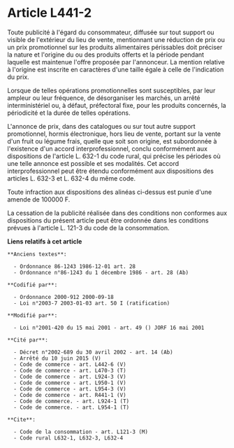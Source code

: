 # Article L441-2

Toute publicité à l'égard du consommateur, diffusée sur tout support ou visible de l'extérieur du lieu de vente, mentionnant
une réduction de prix ou un prix promotionnel sur les produits alimentaires périssables doit préciser la nature et l'origine
du ou des produits offerts et la période pendant laquelle est maintenue l'offre proposée par l'annonceur. La mention relative
à l'origine est inscrite en caractères d'une taille égale à celle de l'indication du prix.

Lorsque de telles opérations promotionnelles sont susceptibles, par leur ampleur ou leur fréquence, de désorganiser les
marchés, un arrêté interministériel ou, à défaut, préfectoral fixe, pour les produits concernés, la périodicité et la durée
de telles opérations.

L'annonce de prix, dans des catalogues ou sur tout autre support promotionnel, hormis électronique, hors lieu de vente,
portant sur la vente d'un fruit ou légume frais, quelle que soit son origine, est subordonnée à l'existence d'un accord
interprofessionnel, conclu conformément aux dispositions de l'article L. 632-1 du code rural, qui précise les périodes où une
telle annonce est possible et ses modalités. Cet accord interprofessionnel peut être étendu conformément aux dispositions des
articles L. 632-3 et L. 632-4 du même code.

Toute infraction aux dispositions des alinéas ci-dessus est punie d'une amende de 100000 F.

La cessation de la publicité réalisée dans des conditions non conformes aux dispositions du présent article peut être
ordonnée dans les conditions prévues à l'article L. 121-3 du code de la consommation.

**Liens relatifs à cet article**

	**Anciens textes**:

	  - Ordonnance 86-1243 1986-12-01 art. 28
	  - Ordonnance n°86-1243 du 1 décembre 1986 - art. 28 (Ab)

	**Codifié par**:

	  - Ordonnance 2000-912 2000-09-18
	  - Loi n°2003-7 2003-01-03 art. 50 I (ratification)

	**Modifié par**:

	  - Loi n°2001-420 du 15 mai 2001 - art. 49 () JORF 16 mai 2001

	**Cité par**:

	  - Décret n°2002-689 du 30 avril 2002 - art. 14 (Ab)
	  - Arrêté du 10 juin 2015 (V)
	  - Code de commerce - art. L442-6 (V)
	  - Code de commerce - art. L470-3 (T)
	  - Code de commerce - art. L924-3 (V)
	  - Code de commerce - art. L950-1 (V)
	  - Code de commerce - art. L954-3 (V)
	  - Code de commerce - art. R441-1 (V)
	  - Code de commerce. - art. L924-1 (T)
	  - Code de commerce. - art. L954-1 (T)

	**Cite**:

	  - Code de la consommation - art. L121-3 (M)
	  - Code rural L632-1, L632-3, L632-4
